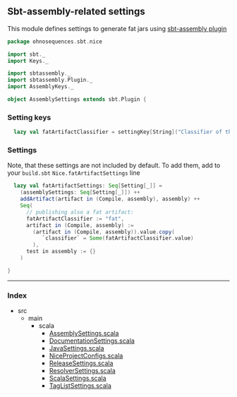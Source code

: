 ## Sbt-assembly-related settings

This module defines settings to generate fat jars using [sbt-assembly plugin](https://github.com/softprops/assembly-sbt)


```scala
package ohnosequences.sbt.nice

import sbt._
import Keys._

import sbtassembly._
import sbtassembly.Plugin._
import AssemblyKeys._

object AssemblySettings extends sbt.Plugin {
```

### Setting keys

```scala
  lazy val fatArtifactClassifier = settingKey[String]("Classifier of the fat jar artifact")
```

### Settings 

  Note, that these settings are not included by default. To add them, add to your `build.sbt`
  `Nice.fatArtifactSettings` line


```scala
  lazy val fatArtifactSettings: Seq[Setting[_]] =
    (assemblySettings: Seq[Setting[_]]) ++ 
    addArtifact(artifact in (Compile, assembly), assembly) ++ 
    Seq(
      // publishing also a fat artifact:
      fatArtifactClassifier := "fat",
      artifact in (Compile, assembly) :=
        (artifact in (Compile, assembly)).value.copy(
           `classifier` = Some(fatArtifactClassifier.value)
        ),
      test in assembly := {}
    )

}

```


------

### Index

+ src
  + main
    + scala
      + [AssemblySettings.scala][main/scala/AssemblySettings.scala]
      + [DocumentationSettings.scala][main/scala/DocumentationSettings.scala]
      + [JavaSettings.scala][main/scala/JavaSettings.scala]
      + [NiceProjectConfigs.scala][main/scala/NiceProjectConfigs.scala]
      + [ReleaseSettings.scala][main/scala/ReleaseSettings.scala]
      + [ResolverSettings.scala][main/scala/ResolverSettings.scala]
      + [ScalaSettings.scala][main/scala/ScalaSettings.scala]
      + [TagListSettings.scala][main/scala/TagListSettings.scala]

[main/scala/AssemblySettings.scala]: AssemblySettings.scala.md
[main/scala/DocumentationSettings.scala]: DocumentationSettings.scala.md
[main/scala/JavaSettings.scala]: JavaSettings.scala.md
[main/scala/NiceProjectConfigs.scala]: NiceProjectConfigs.scala.md
[main/scala/ReleaseSettings.scala]: ReleaseSettings.scala.md
[main/scala/ResolverSettings.scala]: ResolverSettings.scala.md
[main/scala/ScalaSettings.scala]: ScalaSettings.scala.md
[main/scala/TagListSettings.scala]: TagListSettings.scala.md